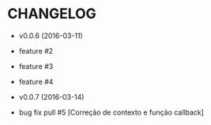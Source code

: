 CHANGELOG
===================

* v0.0.6 (2016-03-11)

 * feature #2
 * feature #3
 * feature #4

* v0.0.7 (2016-03-14)

 * bug fix pull #5 [Correção de contexto e função callback]